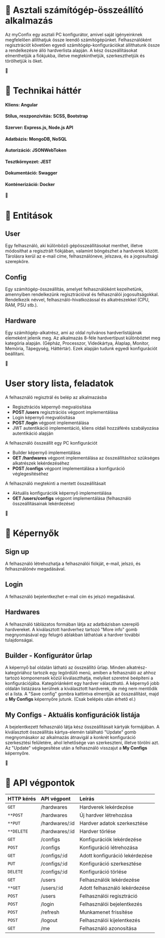 #
# 📎 Asztali számítógép-összeállító alkalmazás

Az myConfix egy asztali PC konfigurátor, amivel saját igényeinknek megfelelően állíthatjuk össze leendő számítógépünket. 
Felhasználóként regisztrációt követően egyedi számítógép-konfigurációkat állíthatunk össze a rendelkezésre álló hardverlista alapján. A kész összeállításokat elmenthetjük a fiókjukba, illetve megtekinthetjük, szerkeszthetjük és törölhetjük is őket.
<!-- A többi hasonló konfigurátorral szemben itt regisztráció után be tudjuk állítani a meglévő hardvereinket, és a fennmaradó komponenseket ez alapján szűrve kapjuk meg, valamint egy súgóban megjelennek a hardverhez kapcsolódó legtipikusabb kompatibilitási hibalehetőségek.  -->
<!-- Admin jogosultsággal hozzáférünk az hardver adatbázis elemeihez, tudunk új elemeket hozzáadni, és szükség esetén szerkeszteni, vagy törölni tudjuk őket. -->



<!-- ___
--- -->
📎
# 📎 Technikai háttér


#### **Kliens**: Angular 
#### **Stílus, reszponzivitás**: SCSS, Bootstrap
#### **Szerver**: Express.js, Node.js API
#### **Adatbázis**: MongoDB, NoSQL
#### **Autorizáció**: JSONWebToken
#### **Tesztkörnyezet**: JEST
#### **Dokumentáció**: Swagger
#### **Konténerizáció**: Docker

<!-- ---
--- -->
📎
# 📎 Entitások

## **User**

Egy felhasználó, aki különböző gépösszeállításokat menthet, illetve módosíthat a regisztrált fiókjában, valamint böngészhet a hardverek között.
Tárolásra kerül az e-mail címe, felhasználóneve, jelszava, és a jogosultsági szerepköre.

## **Config**

Egy számítógép-összeállítás, amelyet felhasználóként kezelhetünk, amennyiben rendelkezünk regisztrációval és felhasználói jogosultságokkal. Rendelkezik névvel, felhasználó-hivatkozással és alkatrészekkel (CPU, RAM, PSU stb.).

## **Hardware**

Egy számítógép-alkatrész, ami az oldal nyilvános hardverlistájának elemeként jelenik meg.
Az alkalmazás 8-féle hardvertípust különböztet meg kategória alapján.
(Gépház, Processzor, Videókártya, Alaplap, Monitor, Memória, Tápegység, Háttértár).
Ezek alapján tudunk egyedi konfigurációt beállítani.

<!-- # -->
📎
#  User story lista, feladatok

A felhasználó regisztrál és belép az alkalmazásba

- Regisztrációs képernyő megvalósítása
- **POST /users** regisztrációs végpont implementálása
- Login képernyő megvalósítása
- **POST /login** végpont implementálása 
- JWT autentikáció implementáció, kliens oldali hozzáférés szabályozása autentikáció alapján

A felhasználó összeállít egy PC konfigurációt

- Builder képernyő implementálása
- **GET /hardwares** végpont implementálása az összeállításhoz szükséges alkatrészek lekérdezéséhez
- **POST /configs** végpont implementálása a konfiguráció véglegesítéséhez

A felhasználó megtekinti a mentett összeállításait

- Aktuális konfigurációk képernyő implementálása
- **GET /users/configs** végpont implementálása (felhasználó összeállításainak lekérdezése)

📎
# 📎 Képernyők

## Sign up

A felhasználó létrehozhatja a felhasználói fiókját, e-mail, jelszó, és felhasználónév megadásával.

## Login

A felhasználó bejelentkezhet e-mail cím és jelszó megadásával.

## Hardwares

A felhasználó táblázatos formában látja az adatbázisban szereplő hardvereket. A kiválasztott hardverhez tartozó "More info" gomb megnyomásával egy felugró ablakban láthatóak a hardver további tulajdonságai.

## Builder - Konfigurátor űrlap

A képernyő bal oldalán látható az összeállító űrlap. Minden alkatrész-kategóriához tartozik egy legördülő menü, amiben a felhasználó az ahhoz tartozó komponensek közül kiválaszthatja, melyiket szeretné beépíteni a konfigurációjába. Kategóriánként egy hardver választható. A képernyő jobb oldalán listázásra kerülnek a kiválasztott hardverek, de még nem mentődik el a lista. A "Save config" gombra kattintva elmentjük az összeállítást, majd a **My Configs** képernyőre jutunk. (Csak belépés után érhető el.)

## My Configs - Aktuális konfigurációk listája

A bejelentkezett felhasználó látja kész összeállításait kártyák formájában. A kiválasztott összeállítás kártya-elemén található "Update" gomb megnyomásakor az alkalmazás átnavigál a konkrét konfiguráció szerkesztési felületére, ahol lehetősége van szerkeszteni, illetve törölni azt. Az "Update" véglegesítése után a felhasználó visszajut a **My Configs** képernyőre.


📎
# 📎 API végpontok

| HTTP kérés | API végpont         |    Leírás            |
| :-------- | :----------- | :------------------------- |
| `GET` | /hardwares | Hardverek lekérdezése
| `**POST` | /hardwares | Új hardver létrehozása
| `**PUT` | /hardwares/:id | Hardver adatok szerkesztése
| `**DELETE` | /hardwares/:id | Hardver törlése
| `GET` | /configs | Konfigurációk lekérdezése
| `POST` | /configs | Konfiguráció létrehozása
| `GET` | /configs/:id | Adott konfiguráció lekérdezése
| `PUT` | /configs/:id | Konfiguráció szerkesztése
| `DELETE` | /configs/:id | Konfiguráció törlése
| `GET` | /users | Felhasználók lekérdezése
| `**GET` | /users/:id | Adott felhasználó lekérdezése
| `POST` | /users | Felhasználói regisztráció
| `POST` | /login | Felhasználói bejelentkezés
| `POST` | /refresh | Munkamenet frissítése
| `POST` | /logout | Felhasználói kijelentkezés
| `GET` | /me | Felhasználó azonosítása

<!-- Hardverek
GET/hardwares
POST/hardwares
GET/hardwares/{_id}
PUT/hardwares/{_id}
DELETE/hardwares/{_id}
Konfigurációk
GET/configs
POST/configs
GET/configs/{_id}
PUT/configs/{_id}
DELETE/configs/{_id}
Felhasználók
GET/users
POST/users
GET/users/{_id}
PUT/users/{_id}
DELETE/users/{_id} -->
